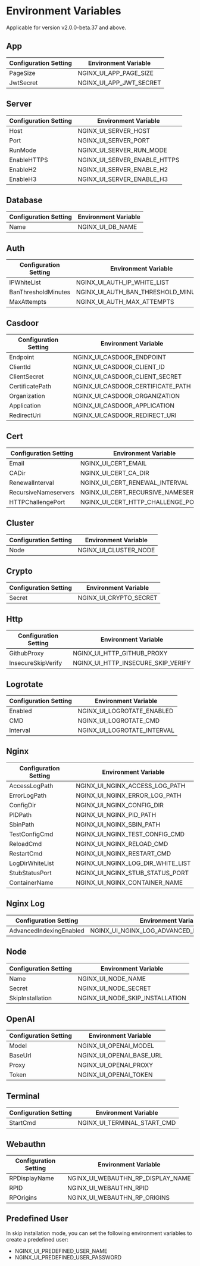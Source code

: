 # Environment Variables

Applicable for version v2.0.0-beta.37 and above.

## App
| Configuration Setting | Environment Variable    |
|-----------------------|-------------------------|
| PageSize              | NGINX_UI_APP_PAGE_SIZE  |
| JwtSecret             | NGINX_UI_APP_JWT_SECRET |


## Server
| Configuration Setting | Environment Variable                  |
|-----------------------|---------------------------------------|
| Host                  | NGINX_UI_SERVER_HOST                  |
| Port                  | NGINX_UI_SERVER_PORT                  |
| RunMode               | NGINX_UI_SERVER_RUN_MODE              |
| EnableHTTPS           | NGINX_UI_SERVER_ENABLE_HTTPS          |
| EnableH2              | NGINX_UI_SERVER_ENABLE_H2             |
| EnableH3              | NGINX_UI_SERVER_ENABLE_H3             |

## Database
| Configuration Setting | Environment Variable |
|-----------------------|----------------------|
| Name                  | NGINX_UI_DB_NAME     |

## Auth
| Configuration Setting | Environment Variable                |
|-----------------------|-------------------------------------|
| IPWhiteList           | NGINX_UI_AUTH_IP_WHITE_LIST         |
| BanThresholdMinutes   | NGINX_UI_AUTH_BAN_THRESHOLD_MINUTES |
| MaxAttempts           | NGINX_UI_AUTH_MAX_ATTEMPTS          |

## Casdoor
| Configuration Setting | Environment Variable              |
|-----------------------|-----------------------------------|
| Endpoint              | NGINX_UI_CASDOOR_ENDPOINT         |
| ClientId              | NGINX_UI_CASDOOR_CLIENT_ID        |
| ClientSecret          | NGINX_UI_CASDOOR_CLIENT_SECRET    |
| CertificatePath       | NGINX_UI_CASDOOR_CERTIFICATE_PATH |
| Organization          | NGINX_UI_CASDOOR_ORGANIZATION     |
| Application           | NGINX_UI_CASDOOR_APPLICATION      |
| RedirectUri           | NGINX_UI_CASDOOR_REDIRECT_URI     |

## Cert
| Configuration Setting | Environment Variable                |
|-----------------------|-------------------------------------|
| Email                 | NGINX_UI_CERT_EMAIL                 |
| CADir                 | NGINX_UI_CERT_CA_DIR                |
| RenewalInterval       | NGINX_UI_CERT_RENEWAL_INTERVAL      |
| RecursiveNameservers  | NGINX_UI_CERT_RECURSIVE_NAMESERVERS |
| HTTPChallengePort     | NGINX_UI_CERT_HTTP_CHALLENGE_PORT   |

## Cluster
| Configuration Setting | Environment Variable  |
|-----------------------|-----------------------|
| Node                  | NGINX_UI_CLUSTER_NODE |

## Crypto
| Configuration Setting | Environment Variable    |
|-----------------------|-------------------------|
| Secret                | NGINX_UI_CRYPTO_SECRET  |

## Http
| Configuration Setting | Environment Variable               |
|-----------------------|------------------------------------|
| GithubProxy           | NGINX_UI_HTTP_GITHUB_PROXY         |
| InsecureSkipVerify    | NGINX_UI_HTTP_INSECURE_SKIP_VERIFY |

## Logrotate
| Configuration Setting | Environment Variable        |
|-----------------------|-----------------------------|
| Enabled               | NGINX_UI_LOGROTATE_ENABLED  |
| CMD                   | NGINX_UI_LOGROTATE_CMD      |
| Interval              | NGINX_UI_LOGROTATE_INTERVAL |

## Nginx
| Configuration Setting | Environment Variable              |
|-----------------------|-----------------------------------|
| AccessLogPath         | NGINX_UI_NGINX_ACCESS_LOG_PATH    |
| ErrorLogPath          | NGINX_UI_NGINX_ERROR_LOG_PATH     |
| ConfigDir             | NGINX_UI_NGINX_CONFIG_DIR         |
| PIDPath               | NGINX_UI_NGINX_PID_PATH           |
| SbinPath              | NGINX_UI_NGINX_SBIN_PATH          |
| TestConfigCmd         | NGINX_UI_NGINX_TEST_CONFIG_CMD    |
| ReloadCmd             | NGINX_UI_NGINX_RELOAD_CMD         |
| RestartCmd            | NGINX_UI_NGINX_RESTART_CMD        |
| LogDirWhiteList       | NGINX_UI_NGINX_LOG_DIR_WHITE_LIST |
| StubStatusPort        | NGINX_UI_NGINX_STUB_STATUS_PORT   |
| ContainerName         | NGINX_UI_NGINX_CONTAINER_NAME     |

## Nginx Log
| Configuration Setting  | Environment Variable                   |
|------------------------|---------------------------------------|
| AdvancedIndexingEnabled | NGINX_UI_NGINX_LOG_ADVANCED_INDEXING_ENABLED |

## Node
| Configuration Setting | Environment Variable            |
|-----------------------|---------------------------------|
| Name                  | NGINX_UI_NODE_NAME              |
| Secret                | NGINX_UI_NODE_SECRET            |
| SkipInstallation      | NGINX_UI_NODE_SKIP_INSTALLATION |

## OpenAI
| Configuration Setting | Environment Variable     |
|-----------------------|--------------------------|
| Model                 | NGINX_UI_OPENAI_MODEL    |
| BaseUrl               | NGINX_UI_OPENAI_BASE_URL |
| Proxy                 | NGINX_UI_OPENAI_PROXY    |
| Token                 | NGINX_UI_OPENAI_TOKEN    |

## Terminal
| Configuration Setting | Environment Variable                |
|-----------------------|-------------------------------------|
| StartCmd              | NGINX_UI_TERMINAL_START_CMD         |

## Webauthn

| Configuration Setting | Environment Variable              |
|-----------------------|-----------------------------------|
| RPDisplayName         | NGINX_UI_WEBAUTHN_RP_DISPLAY_NAME |
| RPID                  | NGINX_UI_WEBAUTHN_RPID            |
| RPOrigins             | NGINX_UI_WEBAUTHN_RP_ORIGINS      |

## Predefined User

In skip installation mode, you can set the following environment variables to create a predefined user:

- NGINX_UI_PREDEFINED_USER_NAME
- NGINX_UI_PREDEFINED_USER_PASSWORD

